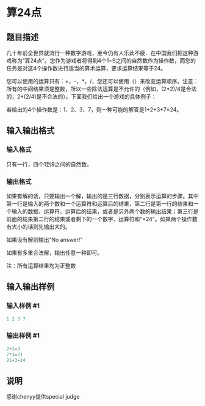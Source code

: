 # 算24点

## 题目描述

几十年前全世界就流行一种数字游戏，至今仍有人乐此不疲．在中国我们把这种游戏称为“算24点”。您作为游戏者将得到4个1~9之间的自然数作为操作数，而您的任务是对这4个操作数进行适当的算术运算，要求运算结果等于24。

您可以使用的运算只有：+，-，\*，/，您还可以使用（）来改变运算顺序。注意：所有的中间结果须是整数，所以一些除法运算是不允许的（例如，(2\*2)/4是合法的，2\*(2/4)是不合法的）。下面我们给出一个游戏的具体例子：

若给出的4个操作数是：1、2、3、7，则一种可能的解答是1+2+3\*7=24。

## 输入输出格式

### 输入格式

只有一行，四个1到9之间的自然数。

### 输出格式

如果有解的话，只要输出一个解，输出的是三行数据，分别表示运算的步骤。其中第一行是输入的两个数和一个运算符和运算后的结果，第二行是第一行的结果和一个输入的数据、运算符、运算后的结果，或者是另外两个数的输出结果；第三行是前面的结果第二行的结果或者剩下的一个数字、运算符和“=24”。如果两个操作数有大小的话则先输出大的。

如果没有解则输出“No answer!”

如果有多重合法解，输出任意一种即可。

注：所有运算结果均为正整数

## 输入输出样例

### 输入样例 #1

```cpp
1 2 3 7

```
### 输出样例 #1

```cpp
2+1=3
7*3=21
21+3=24

```
## 说明

感谢chenyy提供special judge

